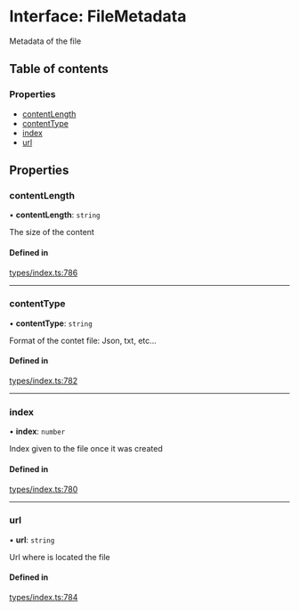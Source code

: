 # Interface: FileMetadata

Metadata of the file

## Table of contents

### Properties

- [contentLength](FileMetadata.md#contentlength)
- [contentType](FileMetadata.md#contenttype)
- [index](FileMetadata.md#index)
- [url](FileMetadata.md#url)

## Properties

### contentLength

• **contentLength**: `string`

The size of the content

#### Defined in

[types/index.ts:786](https://github.com/nevermined-io/react-components/blob/5437523/catalog/src/types/index.ts#L786)

___

### contentType

• **contentType**: `string`

Format of the contet file: Json, txt, etc...

#### Defined in

[types/index.ts:782](https://github.com/nevermined-io/react-components/blob/5437523/catalog/src/types/index.ts#L782)

___

### index

• **index**: `number`

Index given to the file once it was created

#### Defined in

[types/index.ts:780](https://github.com/nevermined-io/react-components/blob/5437523/catalog/src/types/index.ts#L780)

___

### url

• **url**: `string`

Url where is located the file

#### Defined in

[types/index.ts:784](https://github.com/nevermined-io/react-components/blob/5437523/catalog/src/types/index.ts#L784)
